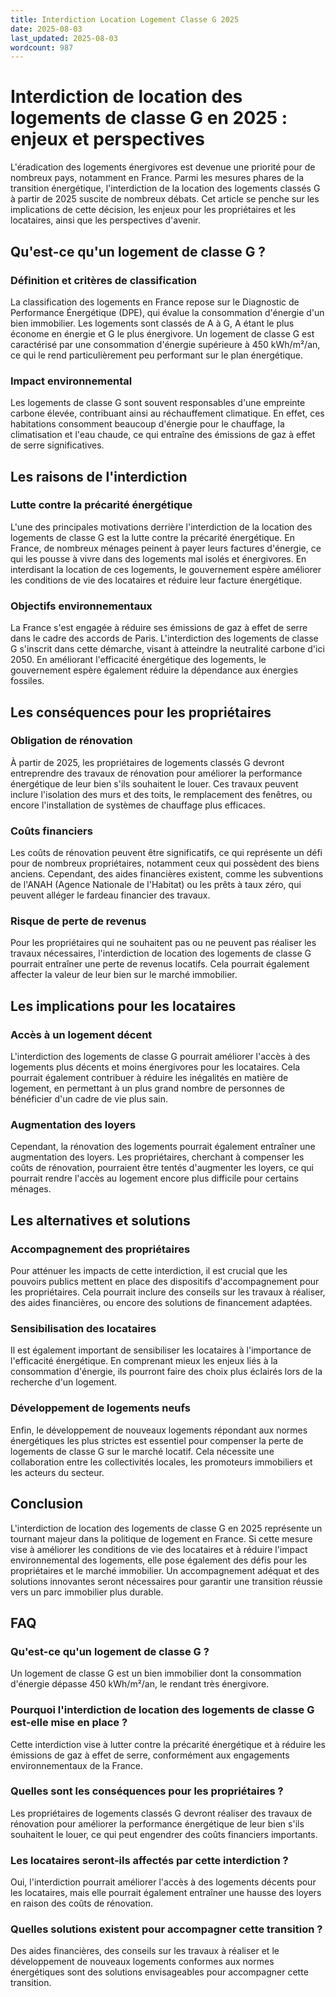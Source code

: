 ```yaml
---
title: Interdiction Location Logement Classe G 2025
date: 2025-08-03
last_updated: 2025-08-03
wordcount: 987
---
```


# Interdiction de location des logements de classe G en 2025 : enjeux et perspectives

L'éradication des logements énergivores est devenue une priorité pour de nombreux pays, notamment en France. Parmi les mesures phares de la transition énergétique, l'interdiction de la location des logements classés G à partir de 2025 suscite de nombreux débats. Cet article se penche sur les implications de cette décision, les enjeux pour les propriétaires et les locataires, ainsi que les perspectives d'avenir.

## Qu'est-ce qu'un logement de classe G ?

### Définition et critères de classification

La classification des logements en France repose sur le Diagnostic de Performance Énergétique (DPE), qui évalue la consommation d'énergie d'un bien immobilier. Les logements sont classés de A à G, A étant le plus économe en énergie et G le plus énergivore. Un logement de classe G est caractérisé par une consommation d'énergie supérieure à 450 kWh/m²/an, ce qui le rend particulièrement peu performant sur le plan énergétique.

### Impact environnemental

Les logements de classe G sont souvent responsables d'une empreinte carbone élevée, contribuant ainsi au réchauffement climatique. En effet, ces habitations consomment beaucoup d'énergie pour le chauffage, la climatisation et l'eau chaude, ce qui entraîne des émissions de gaz à effet de serre significatives.

## Les raisons de l'interdiction

### Lutte contre la précarité énergétique

L'une des principales motivations derrière l'interdiction de la location des logements de classe G est la lutte contre la précarité énergétique. En France, de nombreux ménages peinent à payer leurs factures d'énergie, ce qui les pousse à vivre dans des logements mal isolés et énergivores. En interdisant la location de ces logements, le gouvernement espère améliorer les conditions de vie des locataires et réduire leur facture énergétique.

### Objectifs environnementaux

La France s'est engagée à réduire ses émissions de gaz à effet de serre dans le cadre des accords de Paris. L'interdiction des logements de classe G s'inscrit dans cette démarche, visant à atteindre la neutralité carbone d'ici 2050. En améliorant l'efficacité énergétique des logements, le gouvernement espère également réduire la dépendance aux énergies fossiles.

## Les conséquences pour les propriétaires

### Obligation de rénovation

À partir de 2025, les propriétaires de logements classés G devront entreprendre des travaux de rénovation pour améliorer la performance énergétique de leur bien s'ils souhaitent le louer. Ces travaux peuvent inclure l'isolation des murs et des toits, le remplacement des fenêtres, ou encore l'installation de systèmes de chauffage plus efficaces.

### Coûts financiers

Les coûts de rénovation peuvent être significatifs, ce qui représente un défi pour de nombreux propriétaires, notamment ceux qui possèdent des biens anciens. Cependant, des aides financières existent, comme les subventions de l'ANAH (Agence Nationale de l'Habitat) ou les prêts à taux zéro, qui peuvent alléger le fardeau financier des travaux.

### Risque de perte de revenus

Pour les propriétaires qui ne souhaitent pas ou ne peuvent pas réaliser les travaux nécessaires, l'interdiction de location des logements de classe G pourrait entraîner une perte de revenus locatifs. Cela pourrait également affecter la valeur de leur bien sur le marché immobilier.

## Les implications pour les locataires

### Accès à un logement décent

L'interdiction des logements de classe G pourrait améliorer l'accès à des logements plus décents et moins énergivores pour les locataires. Cela pourrait également contribuer à réduire les inégalités en matière de logement, en permettant à un plus grand nombre de personnes de bénéficier d'un cadre de vie plus sain.

### Augmentation des loyers

Cependant, la rénovation des logements pourrait également entraîner une augmentation des loyers. Les propriétaires, cherchant à compenser les coûts de rénovation, pourraient être tentés d'augmenter les loyers, ce qui pourrait rendre l'accès au logement encore plus difficile pour certains ménages.

## Les alternatives et solutions

### Accompagnement des propriétaires

Pour atténuer les impacts de cette interdiction, il est crucial que les pouvoirs publics mettent en place des dispositifs d'accompagnement pour les propriétaires. Cela pourrait inclure des conseils sur les travaux à réaliser, des aides financières, ou encore des solutions de financement adaptées.

### Sensibilisation des locataires

Il est également important de sensibiliser les locataires à l'importance de l'efficacité énergétique. En comprenant mieux les enjeux liés à la consommation d'énergie, ils pourront faire des choix plus éclairés lors de la recherche d'un logement.

### Développement de logements neufs

Enfin, le développement de nouveaux logements répondant aux normes énergétiques les plus strictes est essentiel pour compenser la perte de logements de classe G sur le marché locatif. Cela nécessite une collaboration entre les collectivités locales, les promoteurs immobiliers et les acteurs du secteur.

## Conclusion

L'interdiction de location des logements de classe G en 2025 représente un tournant majeur dans la politique de logement en France. Si cette mesure vise à améliorer les conditions de vie des locataires et à réduire l'impact environnemental des logements, elle pose également des défis pour les propriétaires et le marché immobilier. Un accompagnement adéquat et des solutions innovantes seront nécessaires pour garantir une transition réussie vers un parc immobilier plus durable.

## FAQ

### Qu'est-ce qu'un logement de classe G ?

Un logement de classe G est un bien immobilier dont la consommation d'énergie dépasse 450 kWh/m²/an, le rendant très énergivore.

### Pourquoi l'interdiction de location des logements de classe G est-elle mise en place ?

Cette interdiction vise à lutter contre la précarité énergétique et à réduire les émissions de gaz à effet de serre, conformément aux engagements environnementaux de la France.

### Quelles sont les conséquences pour les propriétaires ?

Les propriétaires de logements classés G devront réaliser des travaux de rénovation pour améliorer la performance énergétique de leur bien s'ils souhaitent le louer, ce qui peut engendrer des coûts financiers importants.

### Les locataires seront-ils affectés par cette interdiction ?

Oui, l'interdiction pourrait améliorer l'accès à des logements décents pour les locataires, mais elle pourrait également entraîner une hausse des loyers en raison des coûts de rénovation.

### Quelles solutions existent pour accompagner cette transition ?

Des aides financières, des conseils sur les travaux à réaliser et le développement de nouveaux logements conformes aux normes énergétiques sont des solutions envisageables pour accompagner cette transition.